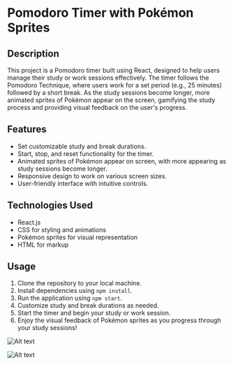 # Pomodoro Timer with Pokémon Sprites

## Description
This project is a Pomodoro timer built using React, designed to help users manage their study or work sessions effectively. The timer follows the Pomodoro Technique, where users work for a set period (e.g., 25 minutes) followed by a short break. As the study sessions become longer, more animated sprites of Pokémon appear on the screen, gamifying the study process and providing visual feedback on the user's progress.

## Features
- Set customizable study and break durations.
- Start, stop, and reset functionality for the timer.
- Animated sprites of Pokémon appear on screen, with more appearing as study sessions become longer.
- Responsive design to work on various screen sizes.
- User-friendly interface with intuitive controls.

## Technologies Used
- React.js
- CSS for styling and animations
- Pokémon sprites for visual representation
- HTML for markup

## Usage
1. Clone the repository to your local machine.
2. Install dependencies using `npm install`.
3. Run the application using `npm start`.
4. Customize study and break durations as needed.
5. Start the timer and begin your study or work session.
6. Enjoy the visual feedback of Pokémon sprites as you progress through your study sessions!



![Alt text](./src/images/full.png)

![Alt text](./src/images/empty.png)